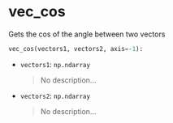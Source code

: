 # <a id="McUtils.Numputils.VectorOps.vec_cos">vec_cos</a>

Gets the cos of the angle between two vectors

```python
vec_cos(vectors1, vectors2, axis=-1): 
```

- `vectors1`: `np.ndarray`
    >No description...
- `vectors2`: `np.ndarray`
    >No description...



